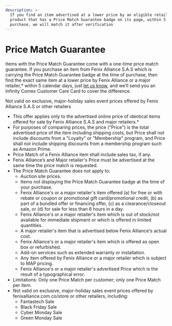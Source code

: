 ```yaml
---
description: >-
  If you find an item advertised at a lower price by an eligible retailer for a
  product that has a Price Match Guarantee badge on its page, within 5 days of
  purchase, we will match it after verification
---
```


# Price Match Guarantee

Items with the Price Match Guarantee come with a one-time price match guarantee. If you purchase an item from Fenix Alliance S.A.S which is carrying the Price Match Guarantee badge at the time of purchase, then find the exact same item at a lower price by Fenix Alliance or a major retailer,\* within 5 calendar days, just [let us know](http://www.newegg.com/HelpInfo/OverView1.aspx?SectionID=106&SubjectID=194&ShortDesc=Price), and we’ll send you an Infinity Comex Customer Care Card to cover the difference.

Not valid on exclusive, major-holiday sales event prices offered by Fenix Alliance S.A.S or other retailers

* This offer applies only to the advertised online price of identical items offered for sale by Fenix Alliance S.A.S and major retailers.\*
* For purposes of comparing prices, the price \("Price"\) is the total advertised price of the item including shipping costs, but Price shall not include discounts from a "Loyalty" or "Membership" program, and Price shall not include shipping discounts from a membership program such as Amazon Prime.
* Price Match of a Fenix Alliance item shall include sales tax, if any.
* Fenix Alliance’s and Major retailer's Price must be advertised at the same time the price match is requested.
* The Price Match Guarantee does not apply to:
  * Auction site prices.
  * Items not displaying the Price Match Guarantee badge at the time of your purchase.
  * Fenix Alliance's or a major retailer's item offered \(a\) for free or with rebate or coupon or promotional gift card/promotional credit, \(b\) as part of a bundled offer or financing offer, \(c\) as a clearance/closeout sale, or \(d\) for sale for less than 6 hours in a day.
  * Fenix Alliance's or a major retailer's item which is out of stock/not available for immediate shipment or which is offered in limited quantities.
  * A major retailer's item that is advertised below Fenix Alliance's actual cost.
  * Fenix Alliance's or a major retailer's item which is offered as open box or refurbished.
  * Add-on services such as extended warranty or installation.
  * Any item offered by Fenix Alliance or a major retailer which is subject to MAP pricing.
  * Fenix Alliance's or a major retailer's advertised Price which is the result of a typographical error.
* Limitations: Only one Price Match per customer; only one Price Match per item.
* Not valid on exclusive, major-holiday sales event prices offered by fenixalliance.com.co/store or other retailers, including:
  * Fantastech Sale
  * Black Friday Sale
  * Cyber Monday Sale
  * Green Monday Sale

